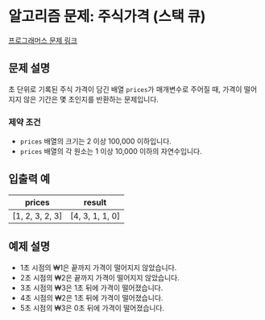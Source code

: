 # 알고리즘 문제: 주식가격 (스택 큐)

[프로그래머스 문제 링크](https://school.programmers.co.kr/learn/courses/30/lessons/42584)

## 문제 설명
초 단위로 기록된 주식 가격이 담긴 배열 `prices`가 매개변수로 주어질 때, 가격이 떨어지지 않은 기간은 몇 초인지를 반환하는 문제입니다.

### 제약 조건
- `prices` 배열의 크기는 2 이상 100,000 이하입니다.
- `prices` 배열의 각 원소는 1 이상 10,000 이하의 자연수입니다.

## 입출력 예
| prices          | result       |
|-----------------|--------------|
| [1, 2, 3, 2, 3] | [4, 3, 1, 1, 0] |

## 예제 설명
- 1초 시점의 ₩1은 끝까지 가격이 떨어지지 않았습니다.
- 2초 시점의 ₩2은 끝까지 가격이 떨어지지 않았습니다.
- 3초 시점의 ₩3은 1초 뒤에 가격이 떨어졌습니다.
- 4초 시점의 ₩2은 1초 뒤에 가격이 떨어졌습니다.
- 5초 시점의 ₩3은 0초 뒤에 가격이 떨어졌습니다.